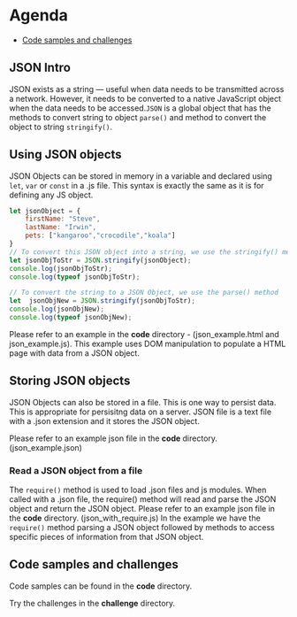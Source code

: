 # Agenda

* [Code samples and challenges](#code-samples-and-challenges)

## JSON Intro

JSON exists as a string — useful when data needs to be transmitted across a network. However, it needs to be converted to a native JavaScript object when the data needs to be  accessed.`JSON` is a global object that has the methods to convert string to object `parse()` and method to convert the object to string `stringify()`.

## Using JSON objects
JSON Objects can be stored in memory in a variable and declared using `let`, `var` or `const` in a .js file. This syntax is exactly the same as it is for defining any JS object.

```javascript
let jsonObject = { 
    firstName: "Steve",
    lastName: "Irwin",
    pets: ["kangaroo","crocodile","koala"]
}
// To convert this JSON object into a string, we use the stringify() method
let jsonObjToStr = JSON.stringify(jsonObject);
console.log(jsonObjToStr);
console.log(typeof jsonObjToStr);

// To convert the string to a JSON Object, we use the parse() method
let  jsonObjNew = JSON.stringify(jsonObjToStr);
console.log(jsonObjNew);
console.log(typeof jsonObjNew);

```
Please refer to an example in the **code** directory - (json_example.html and json_example.js).
This example uses DOM manipulation to populate a HTML page with data from a JSON object.

## Storing JSON objects
JSON Objects can also be stored in a file. This is one way to persist data.
This is appropriate for persisitng data on a server.
JSON file is a text file with a .json extension and it stores the JSON object.

Please refer to an example json file in the **code** directory. (json_example.json)

### Read a JSON object from a file

The `require()` method is used to load .json files and js modules. 
When called with a .json file, the require() method will read and parse the JSON object and return the JSON object.
Please refer to an example json file in the **code** directory. (json_with_require.js)
In the example we have the `require()` method parsing a JSON object followed by methods to access specific pieces of information from that JSON object. 

## Code samples and challenges
Code samples can be found in the **code** directory.

Try the challenges in the **challenge** directory.

